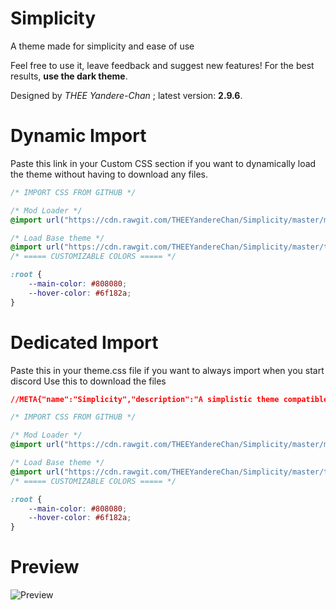 # Simplicity
A theme made for simplicity and ease of use

Feel free to use it, leave feedback and suggest new features!
For the best results, **use the dark theme**.

Designed by *THEE Yandere-Chan* ; latest version: **2.9.6**.

# Dynamic Import
Paste this link in your Custom CSS section if you want to
dynamically load the theme without having to download any files.
```css
/* IMPORT CSS FROM GITHUB */

/* Mod Loader */
@import url("https://cdn.rawgit.com/THEEYandereChan/Simplicity/master/mods/UserPopoutsUpgraded.theme.css");

/* Load Base theme */
@import url("https://cdn.rawgit.com/THEEYandereChan/Simplicity/master/themes/Simplicity%20Beta.theme.css");
/* ===== CUSTOMIZABLE COLORS ===== */

:root {
	--main-color: #808080;
	--hover-color: #6f182a;
}
```

# Dedicated Import
Paste this in your theme.css file if you want to always import when you start discord
Use this to download the files
```css
//META{"name":"Simplicity","description":"A simplistic theme compatible with BD and Stylish","author":"THEE Yandere - Chan","version":"3.0v"}*//{}

/* IMPORT CSS FROM GITHUB */

/* Mod Loader */
@import url("https://cdn.rawgit.com/THEEYandereChan/Simplicity/master/mods/UserPopoutsUpgraded.theme.css");

/* Load Base theme */
@import url("https://cdn.rawgit.com/THEEYandereChan/Simplicity/master/themes/Simplicity%20Beta.theme.css");
/* ===== CUSTOMIZABLE COLORS ===== */

:root {
	--main-color: #808080;
	--hover-color: #6f182a;
}
```

# Preview
![Preview](https://vgy.me/E889yF.png)
